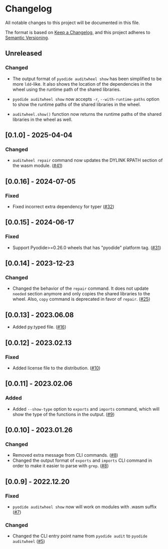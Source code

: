 # Changelog

All notable changes to this project will be documented in this file.

The format is based on [Keep a Changelog](https://keepachangelog.com/en/1.0.0/),
and this project adheres to [Semantic Versioning](https://semver.org/spec/v2.0.0.html).

## Unreleased

### Changed

- The output format of `pyodide auditwheel show` has been simplified to be more `ldd`-like. It also shows the location of the dependencies in the wheel
  using the runtime path of the shared libraries.

- `pyodide auditwheel show` now accepts `-r`, `--with-runtime-paths` option to show the runtime paths of the shared libraries in the wheel.

- `auditwheel.show()` function now returns the runtime paths of the shared libraries in the wheel as well.

## [0.1.0] - 2025-04-04

### Changed

- `auditwheel repair` command now updates the DYLINK RPATH section of the wasm module.
  ([#41](https://github.com/ryanking13/auditwheel-emscripten/pull/41))

## [0.0.16] - 2024-07-05

### Fixed

- Fixed incorrect extra dependency for typer
  ([#32](https://github.com/ryanking13/auditwheel-emscripten/pull/32))

## [0.0.15] - 2024-06-17

### Fixed

- Support Pyodide>=0.26.0 wheels that has "pyodide" platform tag.
  ([#31](https://github.com/ryanking13/auditwheel-emscripten/pull/31))

## [0.0.14] - 2023-12-23

### Changed

- Changed the behavior of the `repair` command. It does not update `needed` section anymore
  and only copies the shared libraries to the wheel.
  Also, `copy` command is deprecated in favor of `repair`.
  ([#25](https://github.com/ryanking13/auditwheel-emscripten/pull/25))

## [0.0.13] - 2023.06.08

- Added py.typed file.
  ([#16](https://github.com/ryanking13/auditwheel-emscripten/pull/16))

## [0.0.12] - 2023.02.13

### Fixed

- Added license file to the distribution.
  ([#10](https://github.com/ryanking13/auditwheel-emscripten/pull/10))

## [0.0.11] - 2023.02.06

### Added

- Added `--show-type` option to `exports` and `imports` command, which will
  show the type of the functions in the output.
  ([#9](https://github.com/ryanking13/auditwheel-emscripten/pull/9))

## [0.0.10] - 2023.01.26

### Changed

- Removed extra message from CLI commands.
  ([#8](https://github.com/ryanking13/auditwheel-emscripten/pull/8))
- Changed the output format of `exports` and `imports` CLI command in order to
  make it easier to parse with `grep`.
  ([#8](https://github.com/ryanking13/auditwheel-emscripten/pull/8))

## [0.0.9] - 2022.12.20

### Fixed

- `pyodide auditwheel show` now will work on modules with .wasm suffix
([#7](https://github.com/ryanking13/auditwheel-emscripten/pull/7))

### Changed

 - Changed the CLI entry point name from `pyodide audit` to `pyodide auditwheel`
 ([#5](https://github.com/ryanking13/auditwheel-emscripten/pull/5))
